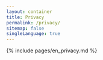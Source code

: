 ```yaml
---
layout: container
title: Privacy
permalink: /privacy/
sitemap: false
singleLanguage: true
---
```

{% include pages/en_privacy.md %}
